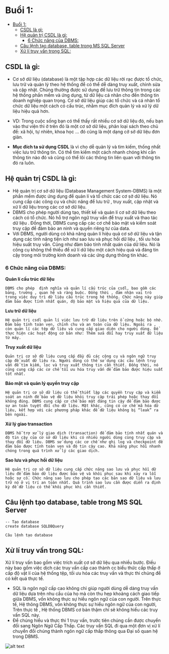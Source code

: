 # Buổi 1:
- [Buổi 1:](#buổi-1)
  - [CSDL là gì:](#csdl-là-gì)
  - [Hệ quản trị CSDL là gì:](#hệ-quản-trị-csdl-là-gì)
    - [6 Chức năng của DBMS:](#6-chức-năng-của-dbms)
  - [Câu lệnh tạo database, table trong MS SQL Server](#câu-lệnh-tạo-database-table-trong-ms-sql-server)
  - [Xử lí truy vấn trong SQL:](#xử-lí-truy-vấn-trong-sql)
## CSDL là gì:
- Cơ sở dữ liệu (database) là một tập hợp các dữ liệu rời rạc được tổ chức, lưu trữ và quản lý theo hệ thống để có thể dễ dàng truy xuất, chỉnh sửa và cập nhật. Chúng thường được sử dụng để lưu trữ thông tin trong các hệ thống phần mềm và ứng dụng, từ dữ liệu cá nhân cho đến thông tin doanh nghiệp quan trọng. Cơ sở dữ liệu giúp các tổ chức và cá nhân tổ chức dữ liệu một cách có cấu trúc, nhằm mục đích quản lý và xử lý dữ liệu hiệu quả hơn.

- VD: Trong cuộc sống bạn có thể thấy rất nhiều cơ sở dữ liệu đó, nếu bạn vào thư viện thì ở trên đó là một cơ sở dữ liệu, phân loại sách theo chủ đề: xã hội, tự nhiên, khoa học … đó cũng là một dạng cở sở dữ liệu đơn giản.

- **Mục đích ta sử dụng CSDL** là vì cho dễ quản lý và tìm kiếm, thống nhất việc lưu trữ thông tin. Có thể tìm kiếm một cách nhanh chóng khi cần thông tin nào đó và cũng có thể lôi các thông tin liên quan với thông tin đó ra luôn.

## Hệ quản trị CSDL là gì:
- Hệ quản trị cơ sở dữ liệu (Database Management System-DBMS) là một phần mềm được ứng dụng để quản lí và tổ chức các cơ sở dữ liệu. Nó cung cấp các công cụ và chức năng để lưu trữ , truy xuất, cập nhật và xử lí dữ liệu trong các cơ sở dữ liệu.
- DBMS cho phép người dùng tạo, thiết kế và quản lí cơ sở dữ liệu theo cách có tổ chức. Nó hỗ trợ ngôn ngữ truy vấn để truy xuất và thao tác dữ liệu . Đồng thời, DBMS cung cấp các cơ chế bảo mật và kiểm soát truy cập để đảm bảo an ninh và quyền riêng tư của data.
- Với DBMS, người dùng có khả năng quản lí hiệu quả cơ sở dữ liệu và tận dụng các tính năng tiện ích như sao lưu và phục hồi dữ liệu , tối ưu hóa hiệu suất truy vấn. Cũng như đảm bảo tính nhất quán của dữ liệu. Nó là công cụ không thể thiếu để xử lí dữ liệu một cách hiệu quả và đáng tin cậy trong môi trường  kinh doanh và các ứng dụng thông tin khác.
### 6 Chức năng của DBMS:

**Quản lí cấu trúc dữ liệu**

    DBMS cho phép  định nghĩa và quản lí cấu trúc của csdl, bao gồm các bảng, trường , quan hệ và ràng buộc. Đồng thời , đảm nhận vai trò trong việc duy trì dữ liệu cấu trúc trong hệ thống. Chức năng này giúp đảm bảo được tính nhất quán, độ bảo mật và hiệu quả của dữ liệu.

**Lưu trữ dữ liệu**

    Hệ quản trị csdl quản lí việc lưu trữ dữ liệu trên ổ cứng hoặc bộ nhớ. Đảm bảo tính toàn vẹn, chỉnh chu và an toàn của dữ liệu. Ngoài ra , còn quản lí các tệp dữ liệu và cung cấp giao diện cho người dùng. Để thực hiện các hoạt động cơ bản như: Thêm sửa đổi hay truy xuất dữ liệu từ máy.
    
**Truy xuất dữ liệu**

    Quản trị cơ sở dữ liệu cung cấp đầy đủ các công cụ và ngôn ngữ truy cập để xuất dữ liệu ra. Người dùng có thể sử dụng các câu lệnh truy vấn để tìm kiếm, lọc và truy xuất thông tin cần thiết. Đồng thời, nó cũng cung cấp các cơ chế tối ưu hóa truy vấn để đảm bảo được hiệu suất tốt nhất.

**Bảo mật và quản lý quyền truy cập**

    Hệ quản trị cơ sở dữ liệu có thể thiết lập các quyền truy cập và kiểm soát an ninh để bảo vệ dữ liệu khỏi truy cập trái phép hoặc thay đổi không đúng. DBMS cung cấp cơ chế bảo mật đáng tin cậy để đảm bảo được sự an toàn tuyệt đối cho dữ liệu. Mặt khác, cũng có cơ chế mã hóa dữ liệu, kết hợp với các phương pháp khác để dữ liệu không bị “leak” ra bên ngoài.

**Xử lý giao transaction**

    DBMS hỗ trợ xử lý giao dịch (transaction) để đảm bảo tính nhất quán và độ tin cậy của cơ sở dữ liệu khi có nhiều người dùng cùng truy cập và thay đổi dữ liệu. DBMS sử dụng các cơ chế như ghi log và checkpoint để đảm bảo được tính toàn vẹn và độ tin cậy cao. Khả năng phục hồi nhanh chóng trong quá trình xử lý các giao dịch.

**Sao lưu và phục hồi dữ liệu**

    Hệ quản trị cơ sở dữ liệu cung cấp chức năng sao lưu và phục hồi dữ liệu để đảm bảo dữ liệu được bảo vệ và khôi phục sau khi xảy ra lỗi hoặc sự cố. Chức năng sao lưu cho phép tạo các bản sao dữ liệu và lưu trữ nó ở vị trí an toàn nhất. Quá trình sao lưu cần được diễn ra định kỳ để dữ liệu có thể khôi phục khi cần thiết.

## Câu lệnh tạo database, table trong MS SQL Server

```database
-- Tạo database 
create database SQLDBQuery

Câu lệnh tạo database
```
## Xử lí truy vấn trong SQL:
Xử lí truy vấn bao gồm việc trích xuất cơ sở dữ liệu qua nhiều bước. Điều này bao gồm việc dịch các truy vấn cấp cao thành cc biểu thức cấp thấp ở cấp độ vật lí của hệ thống tệp, tối ưu hóa các truy vấn và thực thi chúng để có kết quá thực tế.
- SQL là ngôn ngữ cấp cao không chỉ giúp người dùng dễ dàng truy vấn dữ liệu dựa trên nhu cầu của họ mà còn thu hẹp khoảng cách giao tiếp giữa DBMS, vốn không thực sự hiểu ngôn ngữ của con người. Trên thực tế, Hệ thông DBMS, vốn không thực sự hiểu ngôn ngữ của con người, Trên thực tế , Hệ thống DBMS cơ bản thậm chí sẽ không hiểu các truy vấn SQL này.
- Để chúng hiểu và thực thi 1 truy vấn, trước tiên chúng cần được chuyển đổi sang Ngôn Ngữ Cấp Thấp. Các truy vấn SQL đi qua một đơn vị xử lí chuyển đổi chúng thành ngôn ngữ cấp thấp thông qua Đại số quan hệ trong DBMS.

![alt text](/Backend-Web/Buoi1/AnhBuoi1/Anh1.png)